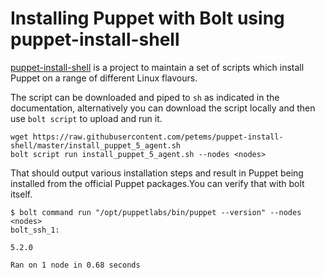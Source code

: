 # Installing Puppet with Bolt using puppet-install-shell

[puppet-install-shell](https://github.com/petems/puppet-install-shell) is a project to maintain a set of scripts which install Puppet on a range of different Linux flavours.

The script can be downloaded and piped to `sh` as indicated in the documentation, alternatively you can download the script locally and then use `bolt script` to upload and run it.

```
wget https://raw.githubusercontent.com/petems/puppet-install-shell/master/install_puppet_5_agent.sh
bolt script run install_puppet_5_agent.sh --nodes <nodes>
```

That should output various installation steps and result in Puppet being installed from the official Puppet packages.You can verify that with bolt itself.

```
$ bolt command run "/opt/puppetlabs/bin/puppet --version" --nodes <nodes>
bolt_ssh_1:

5.2.0

Ran on 1 node in 0.68 seconds
```
